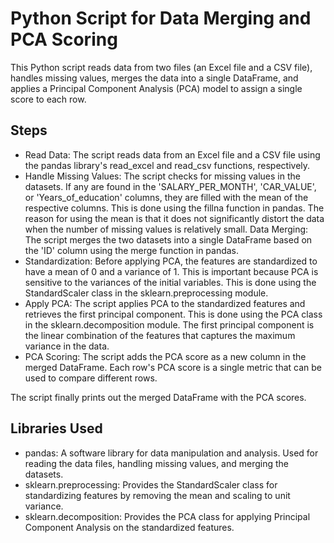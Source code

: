# Python Script for Data Merging and PCA Scoring

This Python script reads data from two files (an Excel file and a CSV file), handles missing values, merges the data into a single DataFrame, and applies a Principal Component Analysis (PCA) model to assign a single score to each row.

## Steps

- Read Data: The script reads data from an Excel file and a CSV file using the pandas library's read_excel and read_csv functions, respectively.
- Handle Missing Values: The script checks for missing values in the datasets. If any are found in the 'SALARY_PER_MONTH', 'CAR_VALUE', or 'Years_of_education' columns, they are filled with the mean of the respective columns. This is done using the fillna function in pandas. The reason for using the mean is that it does not significantly distort the data when the number of missing values is relatively small.
Data Merging: The script merges the two datasets into a single DataFrame based on the 'ID' column using the merge function in pandas.
- Standardization: Before applying PCA, the features are standardized to have a mean of 0 and a variance of 1. This is important because PCA is sensitive to the variances of the initial variables. This is done using the StandardScaler class in the sklearn.preprocessing module.
- Apply PCA: The script applies PCA to the standardized features and retrieves the first principal component. This is done using the PCA class in the sklearn.decomposition module. The first principal component is the linear combination of the features that captures the maximum variance in the data.
- PCA Scoring: The script adds the PCA score as a new column in the merged DataFrame. Each row's PCA score is a single metric that can be used to compare different rows.

The script finally prints out the merged DataFrame with the PCA scores.

## Libraries Used

- pandas: A software library for data manipulation and analysis. Used for reading the data files, handling missing values, and merging the datasets.
- sklearn.preprocessing: Provides the StandardScaler class for standardizing features by removing the mean and scaling to unit variance.
- sklearn.decomposition: Provides the PCA class for applying Principal Component Analysis on the standardized features.
